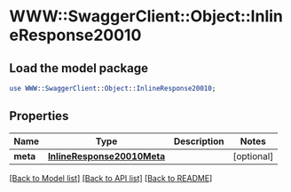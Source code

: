 # WWW::SwaggerClient::Object::InlineResponse20010

## Load the model package
```perl
use WWW::SwaggerClient::Object::InlineResponse20010;
```

## Properties
Name | Type | Description | Notes
------------ | ------------- | ------------- | -------------
**meta** | [**InlineResponse20010Meta**](InlineResponse20010Meta.md) |  | [optional] 

[[Back to Model list]](../README.md#documentation-for-models) [[Back to API list]](../README.md#documentation-for-api-endpoints) [[Back to README]](../README.md)


